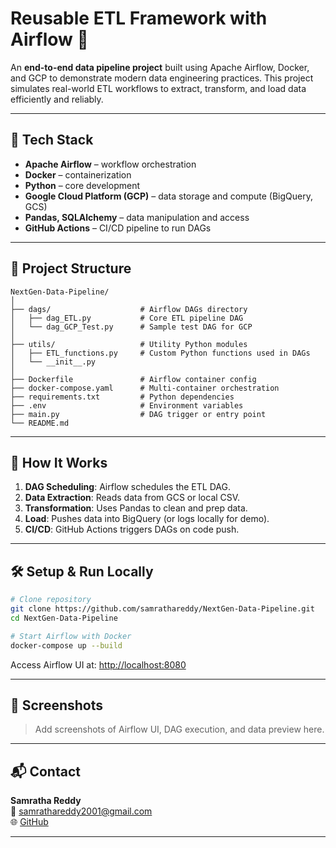 # Reusable ETL Framework with Airflow 🚀

An **end-to-end data pipeline project** built using Apache Airflow, Docker, and GCP to demonstrate modern data engineering practices. This project simulates real-world ETL workflows to extract, transform, and load data efficiently and reliably.

---

## 🧰 Tech Stack

- **Apache Airflow** – workflow orchestration
- **Docker** – containerization
- **Python** – core development
- **Google Cloud Platform (GCP)** – data storage and compute (BigQuery, GCS)
- **Pandas, SQLAlchemy** – data manipulation and access
- **GitHub Actions** – CI/CD pipeline to run DAGs

---

## 📁 Project Structure

```
NextGen-Data-Pipeline/
│
├── dags/                    # Airflow DAGs directory
│   ├── dag_ETL.py           # Core ETL pipeline DAG
│   └── dag_GCP_Test.py      # Sample test DAG for GCP
│
├── utils/                   # Utility Python modules
│   ├── ETL_functions.py     # Custom Python functions used in DAGs
│   └── __init__.py
│
├── Dockerfile               # Airflow container config
├── docker-compose.yaml      # Multi-container orchestration
├── requirements.txt         # Python dependencies
├── .env                     # Environment variables
├── main.py                  # DAG trigger or entry point
└── README.md
```

---

## 🚦 How It Works

1. **DAG Scheduling**: Airflow schedules the ETL DAG.
2. **Data Extraction**: Reads data from GCS or local CSV.
3. **Transformation**: Uses Pandas to clean and prep data.
4. **Load**: Pushes data into BigQuery (or logs locally for demo).
5. **CI/CD**: GitHub Actions triggers DAGs on code push.

---

## 🛠️ Setup & Run Locally

```bash
# Clone repository
git clone https://github.com/samrathareddy/NextGen-Data-Pipeline.git
cd NextGen-Data-Pipeline

# Start Airflow with Docker
docker-compose up --build
```

Access Airflow UI at: [http://localhost:8080](http://localhost:8080)

---

## 📸 Screenshots

> Add screenshots of Airflow UI, DAG execution, and data preview here.

---

## 📬 Contact

**Samratha Reddy**  
📧 samrathareddy2001@gmail.com  
🌐 [GitHub](https://github.com/samrathareddy)

---
